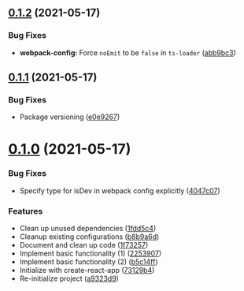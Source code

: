 ## [0.1.2](https://github.com/fliegwerk/trc/compare/v0.1.1...v0.1.2) (2021-05-17)


### Bug Fixes

* **webpack-config:** Force `noEmit` to be `false` in `ts-loader` ([abb9bc3](https://github.com/fliegwerk/trc/commit/abb9bc38b8b1b738f63a313e81400ec8bee049b0))



## [0.1.1](https://github.com/fliegwerk/trc/compare/v0.1.0...v0.1.1) (2021-05-17)


### Bug Fixes

* Package versioning ([e0e9267](https://github.com/fliegwerk/trc/commit/e0e9267a5e491b4319e5f5c47348db437fb477e1))



# [0.1.0](https://github.com/fliegwerk/trc/compare/73129b4441078944c3cc3b14c845ed71e0cb857c...v0.1.0) (2021-05-17)


### Bug Fixes

* Specify type for isDev in webpack config explicitly ([4047c07](https://github.com/fliegwerk/trc/commit/4047c079b9ffa4f098e3bb23e70d988e30b7595d))


### Features

* Clean up unused dependencies ([1fdd5c4](https://github.com/fliegwerk/trc/commit/1fdd5c42119ab99e6d0ef1a08bed9fc5f671ec0c))
* Cleanup existing configurations ([b8b9a6d](https://github.com/fliegwerk/trc/commit/b8b9a6ddc6b9f6d0a21314d65fc68929bc862448))
* Document and clean up code ([1f73257](https://github.com/fliegwerk/trc/commit/1f732578c6df63ade4d84ea6fb4dd74059bcea8f))
* Implement basic functionality (1) ([2253907](https://github.com/fliegwerk/trc/commit/2253907cf3d240e3326805f853a90e1845004d38))
* Implement basic functionality (2) ([b5c14ff](https://github.com/fliegwerk/trc/commit/b5c14ff471c62a72fd7c01f20321761e47a38841))
* Initialize with create-react-app ([73129b4](https://github.com/fliegwerk/trc/commit/73129b4441078944c3cc3b14c845ed71e0cb857c))
* Re-initialize project ([a9323d9](https://github.com/fliegwerk/trc/commit/a9323d9a235d18e00c29407cb1499b01c05250f0))



